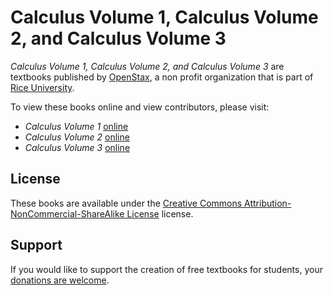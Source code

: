 # Calculus Volume 1, Calculus Volume 2, and Calculus Volume 3

_Calculus Volume 1, Calculus Volume 2, and Calculus Volume 3_ are textbooks published by [OpenStax](https://openstax.org/), a non profit organization that is part of [Rice University](https://www.rice.edu/).

To view these books online and view contributors, please visit:
- _Calculus Volume 1_ [online](https://openstax.org/details/books/calculus-volume-1)
- _Calculus Volume 2_ [online](https://openstax.org/details/books/calculus-volume-2)
- _Calculus Volume 3_ [online](https://openstax.org/details/books/calculus-volume-3)

## License
These books are available under the [Creative Commons Attribution-NonCommercial-ShareAlike License](https://github.com/openstax/content-synchronizer/blob/main/licenses/by-nc-sa-4.0) license.

## Support
If you would like to support the creation of free textbooks for students, your [donations are welcome](https://riceconnect.rice.edu/donation/support-openstax-banner).